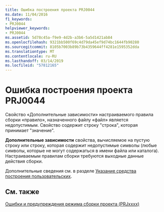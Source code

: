 ```yaml
---
title: Ошибка построения проекта PRJ0044
ms.date: 11/04/2016
f1_keywords:
- PRJ0044
helpviewer_keywords:
- PRJ0044
ms.assetid: 5d78c45a-f9e9-4d2b-a3b6-5a5d1421ab84
ms.openlocfilehash: 9321bb500f69c4d79da45ef9d74bc1644fb90280
ms.sourcegitcommit: 8105b7003b89b73b4359644ff4281e1595352dda
ms.translationtype: MT
ms.contentlocale: ru-RU
ms.lasthandoff: 03/14/2019
ms.locfileid: "57812165"
---
```

# <a name="project-build-error-prj0044"></a>Ошибка построения проекта PRJ0044

Свойство «Дополнительные зависимости» настраиваемого правила сборки «правило», назначенного файлу «файл» является недопустимым. Свойство содержит строку "строка", которая принимает "значение".

**Дополнительные зависимости** свойства, вычисляемое на пустую строку или строку, которая содержит недопустимые символы (любые символы, которые не могут содержаться в имени файла или каталога). Настраиваемым правилам сборки требуются выходные данные действия сборки.

Дополнительные сведения см. в разделе [Указание средства построения пользовательских](../../build/specifying-custom-build-tools.md).

## <a name="see-also"></a>См. также

[Ошибки и предупреждения режима сборки проекта (PRJxxxx)](../../error-messages/tool-errors/project-build-errors-and-warnings-prjxxxx.md)